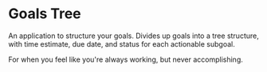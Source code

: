 # Goals Tree

An application to structure your goals. Divides up goals into a tree structure, with time estimate, due date, and status for each actionable subgoal.

For when you feel like you're always working, but never accomplishing.
